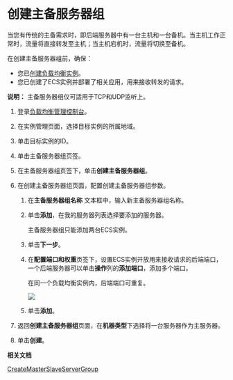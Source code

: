 # 创建主备服务器组

当您有传统的主备需求时，即后端服务器中有一台主机和一台备机。当主机工作正常时，流量将直接转发至主机；当主机宕机时，流量将切换至备机。

在创建主备服务器组前，确保：

-   您已[创建负载均衡实例](/intl.zh-CN/用户指南/实例/创建负载均衡实例.md)。
-   您已创建了ECS实例并部署了相关应用，用来接收转发的请求。

**说明：** 主备服务器组仅可适用于TCP和UDP监听上。

1.  登录[负载均衡管理控制台](https://slb.console.aliyun.com/slb)。

2.  在实例管理页面，选择目标实例的所属地域。

3.  单击目标实例的ID。

4.  单击主备服务器组页签。

5.  在主备服务器组页签下，单击**创建主备服务器组**。

6.  在创建主备服务器组页面，配置创建主备服务器组参数。

    1.  在**主备服务器组名称** 文本框中，输入新主备服务器组名称。

    2.  单击**添加**，在我的服务器列表选择要添加的服务器。

        主备服务器组只能添加两台ECS实例。

    3.  单击**下一步**。

    4.  在**配置端口和权重**页签下，设置ECS实例开放用来接收请求的后端端口，一个后端服务器可以单击**操作**列的**添加端口**，添加多个端口。

        在同一个负载均衡实例内，后端端口可重复。

        ![](https://static-aliyun-doc.oss-cn-hangzhou.aliyuncs.com/assets/img/zh-CN/9604029951/p7370.png)

    5.  单击**添加**。

7.  返回**创建主备服务器组**页面，在**机器类型**下选择将一台服务器作为主服务器。

8.  单击**创建**。


**相关文档**  


[CreateMasterSlaveServerGroup](/intl.zh-CN/开发指南/API参考/主备服务器组/CreateMasterSlaveServerGroup.md)

